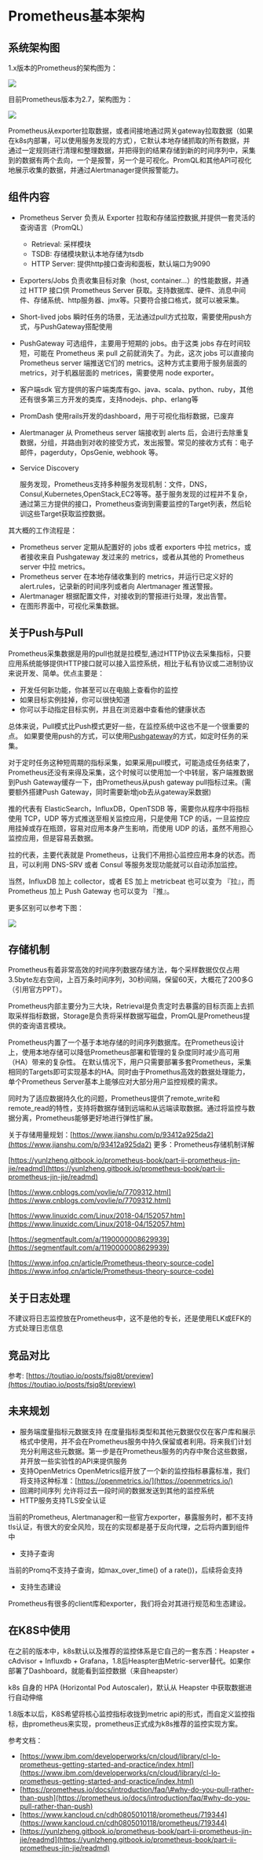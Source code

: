 # Prometheus基本架构

## 系统架构图 <a id="xi-tong-jia-gou-tu"></a>

1.x版本的Prometheus的架构图为：

![](http://www.xuyasong.com/wp-content/uploads/2019/03/15502243628698.jpg)

目前Prometheus版本为2.7，架构图为：

![](http://www.xuyasong.com/wp-content/uploads/2019/03/15502233228446.jpg)

Prometheus从exporter拉取数据，或者间接地通过网关gateway拉取数据（如果在k8s内部署，可以使用服务发现的方式），它默认本地存储抓取的所有数据，并通过一定规则进行清理和整理数据，并把得到的结果存储到新的时间序列中，采集到的数据有两个去向，一个是报警，另一个是可视化。PromQL和其他API可视化地展示收集的数据，并通过Alertmanager提供报警能力。

## 组件内容 <a id="zu-jian-nei-rong"></a>

* Prometheus Server 负责从 Exporter 拉取和存储监控数据,并提供一套灵活的查询语言（PromQL）
  * Retrieval: 采样模块
  * TSDB: 存储模块默认本地存储为tsdb
  * HTTP Server: 提供http接口查询和面板，默认端口为9090
* Exporters/Jobs 负责收集目标对象（host, container…）的性能数据，并通过 HTTP 接口供 Prometheus Server 获取。支持数据库、硬件、消息中间件、存储系统、http服务器、jmx等。只要符合接口格式，就可以被采集。
* Short-lived jobs 瞬时任务的场景，无法通过pull方式拉取，需要使用push方式，与PushGateway搭配使用
* PushGateway 可选组件，主要用于短期的 jobs。由于这类 jobs 存在时间较短，可能在 Prometheus 来 pull 之前就消失了。为此，这次 jobs 可以直接向 Prometheus server 端推送它们的 metrics。这种方式主要用于服务层面的 metrics，对于机器层面的 metrices，需要使用 node exporter。
* 客户端sdk 官方提供的客户端类库有go、java、scala、python、ruby，其他还有很多第三方开发的类库，支持nodejs、php、erlang等
* PromDash 使用rails开发的dashboard，用于可视化指标数据，已废弃
* Alertmanager 从 Prometheus server 端接收到 alerts 后，会进行去除重复数据，分组，并路由到对收的接受方式，发出报警。常见的接收方式有：电子邮件，pagerduty，OpsGenie, webhook 等。
* Service Discovery

  服务发现，Prometheus支持多种服务发现机制：文件，DNS，Consul,Kubernetes,OpenStack,EC2等等。基于服务发现的过程并不复杂，通过第三方提供的接口，Prometheus查询到需要监控的Target列表，然后轮训这些Target获取监控数据。

其大概的工作流程是：

* Prometheus server 定期从配置好的 jobs 或者 exporters 中拉 metrics，或者接收来自 Pushgateway 发过来的 metrics，或者从其他的 Prometheus server 中拉 metrics。
* Prometheus server 在本地存储收集到的 metrics，并运行已定义好的 alert.rules，记录新的时间序列或者向 Alertmanager 推送警报。
* Alertmanager 根据配置文件，对接收到的警报进行处理，发出告警。
* 在图形界面中，可视化采集数据。

## 关于Push与Pull <a id="guan-yu-push-yu-pull"></a>

Prometheus采集数据是用的pull也就是拉模型,通过HTTP协议去采集指标，只要应用系统能够提供HTTP接口就可以接入监控系统，相比于私有协议或二进制协议来说开发、简单。优点主要是：

* 开发任何新功能，你甚至可以在电脑上查看你的监控
* 如果目标实例挂掉，你可以很快知道
* 你可以手动指定目标实例，并且在浏览器中查看他的健康状态

总体来说，Pull模式比Push模式更好一些，在监控系统中这也不是一个很重要的点。 如果要使用push的方式，可以使用[Pushgateway](https://prometheus.io/docs/instrumenting/pushing/)的方式，如定时任务的采集。

对于定时任务这种短周期的指标采集，如果采用pull模式，可能造成任务结束了，Prometheus还没有来得及采集，这个时候可以使用加一个中转层，客户端推数据到Push Gateway缓存一下，由Prometheus从push gateway pull指标过来。\(需要额外搭建Push Gateway，同时需要新增job去从gateway采数据\)

推的代表有 ElasticSearch，InfluxDB，OpenTSDB 等，需要你从程序中将指标使用 TCP，UDP 等方式推送至相关监控应用，只是使用 TCP 的话，一旦监控应用挂掉或存在瓶颈，容易对应用本身产生影响，而使用 UDP 的话，虽然不用担心监控应用，但是容易丢数据。

拉的代表，主要代表就是 Prometheus，让我们不用担心监控应用本身的状态。而且，可以利用 DNS-SRV 或者 Consul 等服务发现功能就可以自动添加监控。

当然，InfluxDB 加上 collector，或者 ES 加上 metricbeat 也可以变为 『拉』，而 Prometheus 加上 Push Gateway 也可以变为 『推』。

更多区别可以参考下图：

![](http://www.xuyasong.com/wp-content/uploads/2019/03/15502975113235.jpg)

## 存储机制 <a id="cun-chu-ji-zhi"></a>

Prometheus有着非常高效的时间序列数据存储方法，每个采样数据仅仅占用3.5byte左右空间，上百万条时间序列，30秒间隔，保留60天，大概花了200多G（引用官方PPT）。

Prometheus内部主要分为三大块，Retrieval是负责定时去暴露的目标页面上去抓取采样指标数据，Storage是负责将采样数据写磁盘，PromQL是Prometheus提供的查询语言模块。

Prometheus内置了一个基于本地存储的时间序列数据库。在Prometheus设计上，使用本地存储可以降低Prometheus部署和管理的复杂度同时减少高可用（HA）带来的复杂性。 在默认情况下，用户只需要部署多套Prometheus，采集相同的Targets即可实现基本的HA。同时由于Promethus高效的数据处理能力，单个Prometheus Server基本上能够应对大部分用户监控规模的需求。

同时为了适应数据持久化的问题，Prometheus提供了remote\_write和remote\_read的特性，支持将数据存储到远端和从远端读取数据。通过将监控与数据分离，Prometheus能够更好地进行弹性扩展。

关于存储用量规划：[https://www.jianshu.com/p/93412a925da2](https://www.jianshu.com/p/93412a925da2) 更多：Prometheus存储机制详解

​[https://yunlzheng.gitbook.io/prometheus-book/part-ii-prometheus-jin-jie/readmd](https://yunlzheng.gitbook.io/prometheus-book/part-ii-prometheus-jin-jie/readmd)​

​[https://www.cnblogs.com/vovlie/p/7709312.html](https://www.cnblogs.com/vovlie/p/7709312.html)​

​[https://www.linuxidc.com/Linux/2018-04/152057.htm](https://www.linuxidc.com/Linux/2018-04/152057.htm)​

​[https://segmentfault.com/a/1190000008629939](https://segmentfault.com/a/1190000008629939)​

​[https://www.infoq.cn/article/Prometheus-theory-source-code](https://www.infoq.cn/article/Prometheus-theory-source-code)​

## 关于日志处理 <a id="guan-yu-ri-zhi-chu-li"></a>

不建议将日志监控放在Prometheus中，这不是他的专长，还是使用ELK或EFK的方式处理日志信息

## 竞品对比 <a id="jing-pin-dui-bi"></a>

参考: [https://toutiao.io/posts/fsjq8t/preview](https://toutiao.io/posts/fsjq8t/preview)​

## 未来规划 <a id="wei-lai-gui-hua"></a>

* 服务端度量指标元数据支持 在度量指标类型和其他元数据仅仅在客户库和展示格式中使用，并不会在Prometheus服务中持久保留或者利用。将来我们计划充分利用这些元数据。第一步是在Prometheus服务的内存中聚合这些数据，并开放一些实验性的API来提供服务
* 支持OpenMetrics OpenMetrics组开放了一个新的监控指标暴露标准，我们将支持这种标准：[https://openmetrics.io/](https://openmetrics.io/)​
* 回溯时间序列 允许将过去一段时间的数据发送到其他的监控系统
* HTTP服务支持TLS安全认证

当前的Prometheus, Alertmanager和一些官方exporter，暴露服务时，都不支持tls认证，有很大的安全风险，现在的实现都是基于反向代理，之后将内置到组件中

* 支持子查询

当前的Promq不支持子查询，如max\_over\_time\(\) of a rate\(\)\)，后续将会支持

* 支持生态建设

Prometheus有很多的client库和exporter，我们将会对其进行规范和生态建设。

## 在K8S中使用 <a id="zaik8szhong-shi-yong"></a>

在之前的版本中，k8s默认以及推荐的监控体系是它自己的一套东西：Heapster + cAdvisor + Influxdb + Grafana，1.8后Heaspter由Metric-server替代。如果你部署了Dashboard，就能看到监控数据（来自heapster）

k8s 自身的 HPA \(Horizontal Pod Autoscaler\)，默认从 Heapster 中获取数据进行自动伸缩

1.8版本以后，K8S希望将核心监控指标收拢到metric api的形式，而自定义监控指标，由prometheus来实现，prometheus正式成为k8s推荐的监控实现方案。

参考文档：

* ​[https://www.ibm.com/developerworks/cn/cloud/library/cl-lo-prometheus-getting-started-and-practice/index.html](https://www.ibm.com/developerworks/cn/cloud/library/cl-lo-prometheus-getting-started-and-practice/index.html)​
* ​[https://prometheus.io/docs/introduction/faq/\#why-do-you-pull-rather-than-push](https://prometheus.io/docs/introduction/faq/#why-do-you-pull-rather-than-push)​
* ​[https://www.kancloud.cn/cdh0805010118/prometheus/719344](https://www.kancloud.cn/cdh0805010118/prometheus/719344)​
* ​[https://yunlzheng.gitbook.io/prometheus-book/part-ii-prometheus-jin-jie/readmd](https://yunlzheng.gitbook.io/prometheus-book/part-ii-prometheus-jin-jie/readmd)

